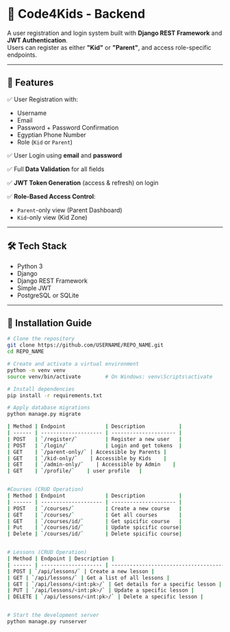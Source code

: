 # 🧠 Code4Kids - Backend

A user registration and login system built with **Django REST Framework** and **JWT Authentication**.  
Users can register as either **"Kid"** or **"Parent"**, and access role-specific endpoints.

---

## 📌 Features

✅ User Registration with:
- Username  
- Email  
- Password + Password Confirmation  
- Egyptian Phone Number  
- Role (`Kid` or `Parent`)  

✅ User Login using **email** and **password**

✅ Full **Data Validation** for all fields

✅ **JWT Token Generation** (access & refresh) on login

✅ **Role-Based Access Control**:
- `Parent`-only view (Parent Dashboard)  
- `Kid`-only view (Kid Zone)

---

## 🛠️ Tech Stack

- Python 3  
- Django  
- Django REST Framework  
- Simple JWT  
- PostgreSQL or SQLite

---

## 🚀 Installation Guide

```bash
# Clone the repository
git clone https://github.com/USERNAME/REPO_NAME.git
cd REPO_NAME

# Create and activate a virtual environment
python -m venv venv
source venv/bin/activate        # On Windows: venv\Scripts\activate

# Install dependencies
pip install -r requirements.txt

# Apply database migrations
python manage.py migrate

| Method | Endpoint             | Description           |
| ------ | -------------------- | --------------------- |
| POST   | `/register/`         | Register a new user   |
| POST   | `/login/`            | Login and get tokens  |
| GET    | `/parent-only/` | Accessible by Parents |
| GET    | `/kid-only/`    | Accessible by Kids    |
| GET    | `/admin-only/`    | Accessible by Admin    |
| GET    | `/profile/`    | user profile   |


#Courses (CRUD Operation)
| Method | Endpoint             | Description           |
| ------ | -------------------- | --------------------- |
| POST   | `/courses/`          | Create a new course   |
| GET    | `/courses/`          | Get all courses       |
| GET    | `/courses/id/`       | Get spicific course   |
| Put    | `/courses/id/`       | Update spicific course|
| Delete | `/courses/id/`       | Delete spicific course|


# Lessons (CRUD Operation)
| Method | Endpoint | Description |
| ------ | -------------------- | ------------------------------------- |
| POST | `/api/lessons/` | Create a new lesson |
| GET | `/api/lessons/` | Get a list of all lessons |
| GET | `/api/lessons/<int:pk>/` | Get details for a specific lesson |
| PUT | `/api/lessons/<int:pk>/` | Update a specific lesson |
| DELETE | `/api/lessons/<int:pk>/` | Delete a specific lesson |


# Start the development server
python manage.py runserver
